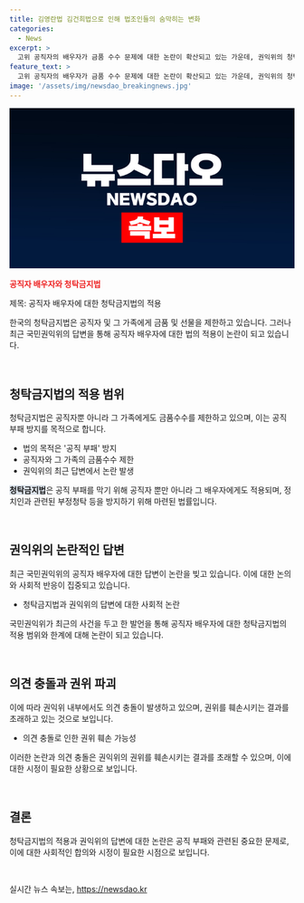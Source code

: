 ```yaml
---
title: 김영란법 김건희법으로 인해 법조인들의 숨막히는 변화
categories:
  - News
excerpt: >
  고위 공직자의 배우자가 금품 수수 문제에 대한 논란이 확산되고 있는 가운데, 권익위의 청탁금지법 관련 답변 태도가 변화되면서 사회적 논란이 불거지고 있다. 이에 대해 권익위 내부에서도 의견이 분분하며, 이에 대한 저항이 커지고 있는 상황이다. 김영란법 시행 8년만에 고위 공직자의 가족에 대한 금품 수수 문제가 논란을 빚고 있는 가운데, 권익위 내부의 입장 변화가 사회적 논란을 더 키우고 있다.
feature_text: >
  고위 공직자의 배우자가 금품 수수 문제에 대한 논란이 확산되고 있는 가운데, 권익위의 청탁금지법 관련 답변 태도가 변화되면서 사회적 논란이 불거지고 있다. 이에 대해 권익위 내부에서도 의견이 분분하며, 이에 대한 저항이 커지고 있는 상황이다. 김영란법 시행 8년만에 고위 공직자의 가족에 대한 금품 수수 문제가 논란을 빚고 있는 가운데, 권익위 내부의 입장 변화가 사회적 논란을 더 키우고 있다.
image: '/assets/img/newsdao_breakingnews.jpg'
---
```


<p><img src="/assets/img/newsdao_breakingnews.jpg" alt="firstkoreanews 속보" /></p>

<p><b><span style="color: #ee2323;">공직자 배우자와 청탁금지법</span></b></p>

<p>제목: 공직자 배우자에 대한 청탁금지법의 적용</p>

<p>한국의 청탁금지법은 공직자 및 그 가족에게 금품 및 선물을 제한하고 있습니다. 그러나 최근 국민권익위의 답변을 통해 공직자 배우자에 대한 법의 적용이 논란이 되고 있습니다.</p>

<p data-ke-size="size16">&nbsp;</p>

<h2 data-ke-size="size26">청탁금지법의 적용 범위</h2>

<p>청탁금지법은 공직자뿐 아니라 그 가족에게도 금품수수를 제한하고 있으며, 이는 공직 부패 방지를 목적으로 합니다.</p>

<ul>
  <li>법의 목적은 '공직 부패' 방지</li>
  <li>공직자와 그 가족의 금품수수 제한</li>
  <li>권익위의 최근 답변에서 논란 발생</li>
</ul>

<p><b><span style="background-color: #21538527;">청탁금지법</span></b>은 공직 부패를 막기 위해 공직자 뿐만 아니라 그 배우자에게도 적용되며, 정치인과 관련된 부정청탁 등을 방지하기 위해 마련된 법률입니다.</p>

<p data-ke-size="size16">&nbsp;</p>

<h2 data-ke-size="size26">권익위의 논란적인 답변</h2>

<p>최근 국민권익위의 공직자 배우자에 대한 답변이 논란을 빚고 있습니다. 이에 대한 논의와 사회적 반응이 집중되고 있습니다.</p>

<ul>
  <li>청탁금지법과 권익위의 답변에 대한 사회적 논란</li>
</ul>

<p>국민권익위가 최근의 사건을 두고 한 발언을 통해 공직자 배우자에 대한 청탁금지법의 적용 범위와 한계에 대해 논란이 되고 있습니다.</p>

<p data-ke-size="size16">&nbsp;</p>

<h2 data-ke-size="size26">의견 충돌과 권위 파괴</h2>

<p>이에 따라 권익위 내부에서도 의견 충돌이 발생하고 있으며, 권위를 훼손시키는 결과를 초래하고 있는 것으로 보입니다.</p>

<ul>
  <li>의견 충돌로 인한 권위 훼손 가능성</li>
</ul>

<p>이러한 논란과 의견 충돌은 권익위의 권위를 훼손시키는 결과를 초래할 수 있으며, 이에 대한 시정이 필요한 상황으로 보입니다.</p>

<p data-ke-size="size16">&nbsp;</p>

<h2 data-ke-size="size26">결론</h2>

<p>청탁금지법의 적용과 권익위의 답변에 대한 논란은 공직 부패와 관련된 중요한 문제로, 이에 대한 사회적인 합의와 시정이 필요한 시점으로 보입니다.</p>

<p data-ke-size="size16">&nbsp;</p>
실시간 뉴스 속보는, <a href="https://newsdao.kr" rel="dofollow">https://newsdao.kr</a>


